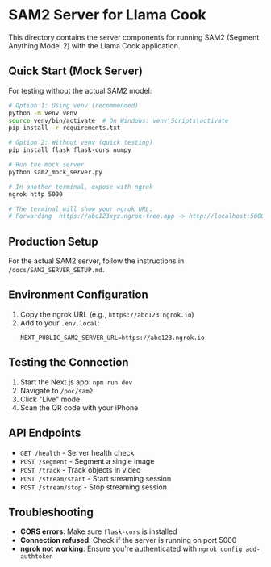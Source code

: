 # SAM2 Server for Llama Cook

This directory contains the server components for running SAM2 (Segment Anything Model 2) with the Llama Cook application.

## Quick Start (Mock Server)

For testing without the actual SAM2 model:

```bash
# Option 1: Using venv (recommended)
python -m venv venv
source venv/bin/activate  # On Windows: venv\Scripts\activate
pip install -r requirements.txt

# Option 2: Without venv (quick testing)
pip install flask flask-cors numpy

# Run the mock server
python sam2_mock_server.py

# In another terminal, expose with ngrok
ngrok http 5000

# The terminal will show your ngrok URL:
# Forwarding  https://abc123xyz.ngrok-free.app -> http://localhost:5000
```

## Production Setup

For the actual SAM2 server, follow the instructions in `/docs/SAM2_SERVER_SETUP.md`.

## Environment Configuration

1. Copy the ngrok URL (e.g., `https://abc123.ngrok.io`)
2. Add to your `.env.local`:
   ```
   NEXT_PUBLIC_SAM2_SERVER_URL=https://abc123.ngrok.io
   ```

## Testing the Connection

1. Start the Next.js app: `npm run dev`
2. Navigate to `/poc/sam2`
3. Click "Live" mode
4. Scan the QR code with your iPhone

## API Endpoints

- `GET /health` - Server health check
- `POST /segment` - Segment a single image
- `POST /track` - Track objects in video
- `POST /stream/start` - Start streaming session
- `POST /stream/stop` - Stop streaming session

## Troubleshooting

- **CORS errors**: Make sure `flask-cors` is installed
- **Connection refused**: Check if the server is running on port 5000
- **ngrok not working**: Ensure you're authenticated with `ngrok config add-authtoken`